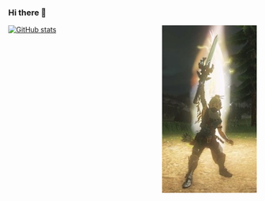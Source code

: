 ### Hi there 👋

<!--
**iach526526/iach526526** is a ✨ _special_ ✨ repository because its `README.md` (this file) appears on your GitHub profile.

Here are some ideas to get you started:

- 🔭 I’m currently working on ...
- 🌱 I’m currently learning ...
- 👯 I’m looking to collaborate on ...
- 🤔 I’m looking for help with ...
- 💬 Ask me about ...
- 📫 How to reach me: ...
- 😄 Pronouns: ...
- ⚡ Fun fact: ...
-->

<img align="right" width="38%" src="./img/masterSword.jpg"/>

<a href="https://github.com/Giingu"><img width="50%" src="https://github-readme-stats.vercel.app/api?username=iach526526&show_icons=true&theme=radical" alt="GitHub stats"></a>
